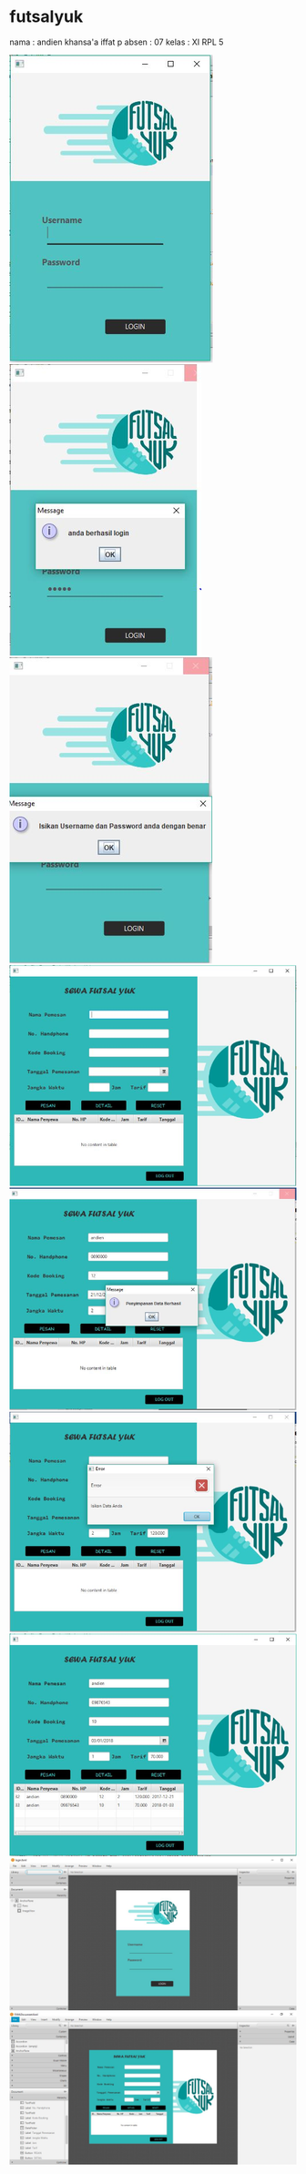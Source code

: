 # futsalyuk

nama : andien khansa'a iffat p
absen : 07
kelas : XI RPL 5

![alt text](https://github.com/andienkhansa/futsalyuk/blob/master/1.JPG)
![alt text](https://github.com/andienkhansa/futsalyuk/blob/master/2.JPG)
![alt text](https://github.com/andienkhansa/futsalyuk/blob/master/3.JPG)
![alt text](https://github.com/andienkhansa/futsalyuk/blob/master/4.JPG)
![alt text](https://github.com/andienkhansa/futsalyuk/blob/master/5.JPG)
![alt text](https://github.com/andienkhansa/futsalyuk/blob/master/6.JPG)
![alt text](https://github.com/andienkhansa/futsalyuk/blob/master/7.JPG)
![alt text](https://github.com/andienkhansa/futsalyuk/blob/master/8.JPG)
![alt text](https://github.com/andienkhansa/futsalyuk/blob/master/9.JPG)
